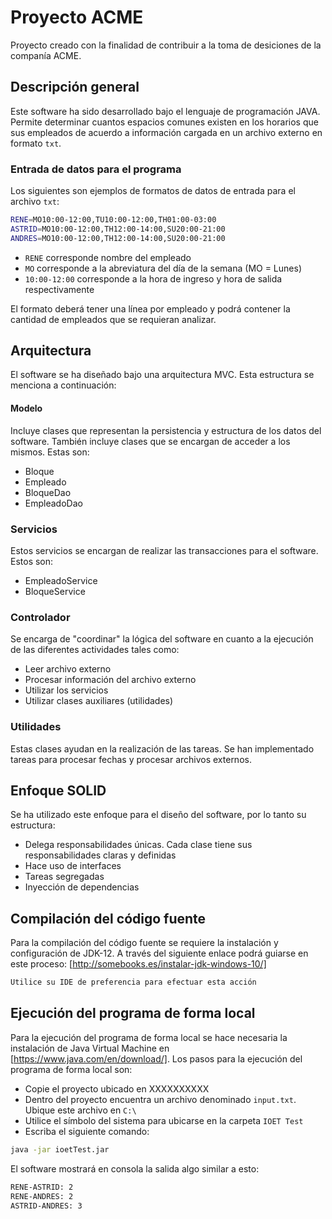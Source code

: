 # Proyecto ACME 
Proyecto creado con la finalidad de contribuir a la toma de desiciones de la companía ACME.
## Descripción general
Este software ha sido desarrollado bajo el lenguaje de programación JAVA. Permite determinar cuantos espacios comunes existen en los horarios que sus empleados de acuerdo a información cargada en un archivo externo en formato `txt`.

### Entrada de datos para el programa
Los siguientes son ejemplos de formatos de datos de entrada para el archivo `txt`:
```sh
RENE=MO10:00-12:00,TU10:00-12:00,TH01:00-03:00
ASTRID=MO10:00-12:00,TH12:00-14:00,SU20:00-21:00
ANDRES=MO10:00-12:00,TH12:00-14:00,SU20:00-21:00
```
- `RENE` corresponde nombre del empleado
- `MO` corresponde a la abreviatura del día de la semana (MO = Lunes)
- `10:00-12:00` corresponde a la hora de ingreso y hora de salida respectivamente

El formato deberá tener una línea por empleado y podrá contener la cantidad de empleados que se requieran analizar.

## Arquitectura
El software se ha diseñado bajo una arquitectura MVC. Esta estructura se menciona a continuación:
#### Modelo

Incluye clases que representan la persistencia y estructura de los datos del software. También incluye clases que se encargan de acceder a los mismos. Estas son:
- Bloque
- Empleado
- BloqueDao
- EmpleadoDao

### Servicios
Estos servicios se encargan de realizar las transacciones para el software. Estos son:
- EmpleadoService
- BloqueService

### Controlador
Se encarga de "coordinar" la lógica del software en cuanto a la ejecución de las diferentes actividades tales como:
- Leer archivo externo
- Procesar información del archivo externo
- Utilizar los servicios
- Utilizar clases auxiliares (utilidades)

### Utilidades
Estas clases ayudan en la realización de las tareas. Se han implementado tareas para procesar fechas y procesar archivos externos.

## Enfoque SOLID
Se ha utilizado este enfoque para el diseño del software, por lo tanto su estructura:
- Delega responsabilidades únicas. Cada clase tiene sus responsabilidades claras y definidas
- Hace uso de interfaces
- Tareas segregadas
- Inyección de dependencias

## Compilación del código fuente
Para la compilación del código fuente se requiere la instalación y configuración de JDK-12. A través del siguiente enlace podrá guiarse en este proceso: [http://somebooks.es/instalar-jdk-windows-10/]

```sh
Utilice su IDE de preferencia para efectuar esta acción
```

## Ejecución del programa de forma local
Para la ejecución del programa de forma local se hace necesaria la instalación de Java Virtual Machine en [https://www.java.com/en/download/]. 
Los pasos para la ejecución del programa de forma local son:
- Copie el proyecto ubicado en XXXXXXXXXX
- Dentro del proyecto encuentra un archivo denominado `input.txt`. Ubique este archivo en ``C:\``
- Utilice el símbolo del sistema para ubicarse en la carpeta `IOET Test`
- Escriba el siguiente comando:
```sh
java -jar ioetTest.jar
```
El software mostrará en consola la salida algo similar a esto:
```sh
RENE-ASTRID: 2
RENE-ANDRES: 2
ASTRID-ANDRES: 3
```





